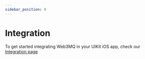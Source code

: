 ```yaml
---
sidebar_position: 0
---
```


# Integration
To get started integrating Web3MQ in your UIKit iOS app, check our [Integration page](/docs/Web3MQ-SDK/Swift-SDK/QuickStart/###Integrating)

